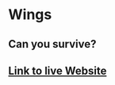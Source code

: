 # Wings
## Can you survive?

[Link to live Website](https://wings-text-based-game-866d46ea2c76.herokuapp.com/)
---


